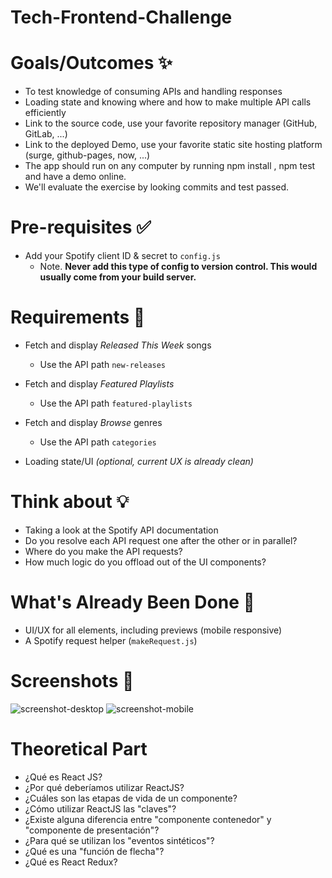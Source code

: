 # Tech-Frontend-Challenge

# Goals/Outcomes ✨
- To test knowledge of consuming APIs and handling responses
- Loading state and knowing where and how to make multiple API calls efficiently
- Link to the source code, use your favorite repository manager (GitHub, GitLab, ...)
- Link to the deployed Demo, use your favorite static site hosting platform (surge, github-pages, now, ...)
- The app should run on any computer by running npm install , npm test and have a demo online.
- We'll evaluate the exercise by looking commits and test passed.

# Pre-requisites ✅
- Add your Spotify client ID & secret to `config.js`
  - Note. **Never add this type of config to version control. This would usually come from your build server.**

# Requirements 📖
- Fetch and display *Released This Week* songs
  - Use the API path `new-releases`
- Fetch and display *Featured Playlists*
  - Use the API path `featured-playlists`
- Fetch and display *Browse* genres
  - Use the API path `categories`
 
- Loading state/UI *(optional, current UX is already clean)*

# Think about 💡
- Taking a look at the Spotify API documentation
- Do you resolve each API request one after the other or in parallel?
- Where do you make the API requests?
- How much logic do you offload out of the UI components?

# What's Already Been Done 🏁
- UI/UX for all elements, including previews (mobile responsive)
- A Spotify request helper (`makeRequest.js`)

# Screenshots 🌄

![screenshot-desktop](https://puu.sh/GwPLE/3be580156a.png)
![screenshot-mobile](https://puu.sh/GwPLS/0bcb566d23.png)

# Theoretical Part
- ¿Qué es React JS?
- ¿Por qué deberíamos utilizar ReactJS?
- ¿Cuáles son las etapas de vida de un componente?
- ¿Cómo utilizar ReactJS las "claves"?
- ¿Existe alguna diferencia entre "componente contenedor" y "componente de presentación"?
- ¿Para qué se utilizan los "eventos sintéticos"?
- ¿Qué es una "función de flecha"?
- ¿Qué es React Redux?
